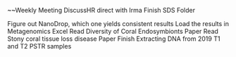 ~~Weekly Meeting
DiscussHR direct with Irma
Finish SDS Folder

Figure out NanoDrop, which one yields consistent results
Load the results in Metagenomics Excel
Read Diversity of Coral Endosymbionts Paper 
Read Stony coral tissue loss disease Paper 
Finish Extracting DNA from 2019 T1 and T2 PSTR samples
